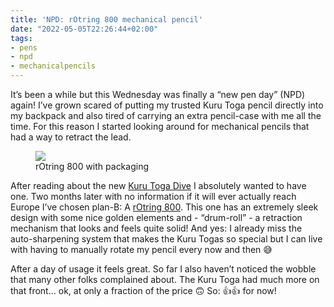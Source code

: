 ```yaml
---
title: 'NPD: rOtring 800 mechanical pencil'
date: "2022-05-05T22:26:44+02:00"
tags:
- pens
- npd
- mechanicalpencils
---
```


It’s been a while but this Wednesday was finally a “new pen day” (NPD) again! I’ve grown scared of putting my trusted Kuru Toga pencil directly into my backpack and also tired of carrying an extra pencil-case with me all the time. For this reason I started looking around for mechanical pencils that had a way to retract the lead.

<figure><img src="https://zerokspot-media.ams3.cdn.digitaloceanspaces.com/photos/2022/rotring800.large.jpg"><figcaption>rOtring 800 with packaging</figcaption></figure>

After reading about the new [Kuru Toga Dive](https://www.mpuni.co.jp/special/kurutogadive/) I absolutely wanted to have one. Two months later with no information if it will ever actually reach Europe I’ve chosen plan-B: A [rOtring 800](https://www.rotring.com/pens-pencils/pencils/rotring-800/SAP_1904447.html). This one has an extremely sleek design with some nice golden elements and - “drum-roll” - a retraction mechanism that looks and feels quite solid! And yes: I already miss the auto-sharpening system that makes the Kuru Togas so special but I can live with having to manually rotate my pencil every now and then 😅

After a day of usage it feels great. So far I also haven’t noticed the wobble that many other folks complained about. The Kuru Toga had much more on that front… ok, at only a fraction of the price 🙃 So: 👍👍 for now!
